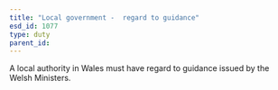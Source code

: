```yaml
---
title: "Local government -  regard to guidance"
esd_id: 1077
type: duty
parent_id:  
---
```


A local authority in Wales must have regard to guidance issued by the Welsh Ministers.


